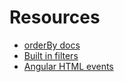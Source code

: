 # Resources

* [orderBy docs](https://docs.angularjs.org/api/ng/filter/orderBy)
* [Built in filters](https://scotch.io/tutorials/all-about-the-built-in-angularjs-filters)
* [Angular HTML events](http://www.w3schools.com/angular/angular_events.asp)
